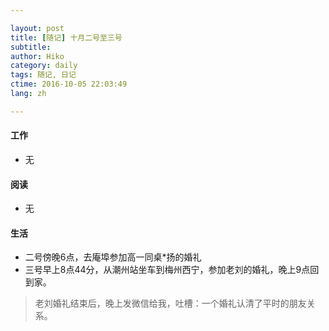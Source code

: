 ```yaml
---

layout: post  
title: [随记] 十月二号至三号  
subtitle:   
author: Hiko  
category: daily
tags: 随记, 日记  
ctime: 2016-10-05 22:03:49  
lang: zh  

---
```


#### 工作

- 无

#### 阅读

- 无

#### 生活

- 二号傍晚6点，去庵埠参加高一同桌*扬的婚礼
- 三号早上8点44分，从潮州站坐车到梅州西宁，参加老刘的婚礼，晚上9点回到家。

> 老刘婚礼结束后，晚上发微信给我，吐槽：一个婚礼认清了平时的朋友关系。